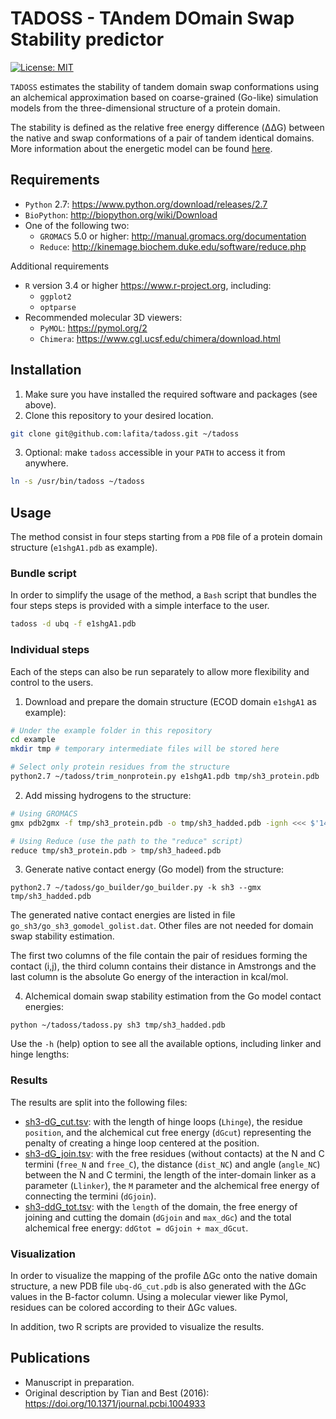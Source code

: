 # TADOSS - TAndem DOmain Swap Stability predictor

[![License: MIT](https://img.shields.io/badge/License-MIT-yellow.svg)](LICENSE)

`TADOSS` estimates the stability of tandem domain swap conformations using an alchemical approximation based on coarse-grained (Go-like) simulation models from the three-dimensional structure of a protein domain.

The stability is defined as the relative free energy difference (ΔΔG) between the native and swap conformations of a pair of tandem identical domains. More information about the energetic model can be found [here](TODO).

## Requirements

- `Python` 2.7: https://www.python.org/download/releases/2.7
- `BioPython`: http://biopython.org/wiki/Download
- One of the following two:
  - `GROMACS` 5.0 or higher: http://manual.gromacs.org/documentation
  - `Reduce`: http://kinemage.biochem.duke.edu/software/reduce.php

Additional requirements
- `R` version 3.4 or higher https://www.r-project.org, including:
  - `ggplot2`
  - `optparse`
- Recommended molecular 3D viewers:
  - `PyMOL`: https://pymol.org/2
  - `Chimera`: https://www.cgl.ucsf.edu/chimera/download.html

## Installation

1. Make sure you have installed the required software and packages (see above).
2. Clone this repository to your desired location.
```bash
git clone git@github.com:lafita/tadoss.git ~/tadoss
```
3. Optional: make `tadoss` accessible in your `PATH` to access it from anywhere.
```bash
ln -s /usr/bin/tadoss ~/tadoss
```

## Usage

The method consist in four steps starting from a `PDB` file of a protein domain structure (`e1shgA1.pdb` as example).

### Bundle script

In order to simplify the usage of the method, a `Bash` script that bundles the four steps steps is provided with a simple interface to the user.

```bash
tadoss -d ubq -f e1shgA1.pdb
```

### Individual steps

Each of the steps can also be run separately to allow more flexibility and control to the users.

1. Download and prepare the domain structure (ECOD domain `e1shgA1` as example):
```bash
# Under the example folder in this repository
cd example
mkdir tmp # temporary intermediate files will be stored here
```
```bash
# Select only protein residues from the structure
python2.7 ~/tadoss/trim_nonprotein.py e1shgA1.pdb tmp/sh3_protein.pdb
```

2. Add missing hydrogens to the structure:
```bash
# Using GROMACS
gmx pdb2gmx -f tmp/sh3_protein.pdb -o tmp/sh3_hadded.pdb -ignh <<< $'14\n3'
```
```bash
# Using Reduce (use the path to the "reduce" script)
reduce tmp/sh3_protein.pdb > tmp/sh3_hadeed.pdb
```

3. Generate native contact energy (Go model) from the structure:
```
python2.7 ~/tadoss/go_builder/go_builder.py -k sh3 --gmx tmp/sh3_hadded.pdb
```

The generated native contact energies are listed in file `go_sh3/go_sh3_gomodel_golist.dat`.
Other files are not needed for domain swap stability estimation.

The first two columns of the file contain the pair of residues forming the contact (i,j), the third column contains their distance in Amstrongs and the last column is the absolute Go energy of the interaction in kcal/mol.

4. Alchemical domain swap stability estimation from the Go model contact energies:
```
python ~/tadoss/tadoss.py sh3 tmp/sh3_hadded.pdb
```
Use the `-h` (help) option to see all the available options, including linker and hinge lengths:


### Results

The results are split into the following files:

- [sh3-dG_cut.tsv](example/sh3-dG_cut.tsv): with the length of hinge loops (`Lhinge`), the residue `position`, and the alchemical cut free energy (`dGcut`) representing the penalty of creating a hinge loop centered at the position.
- [sh3-dG_join.tsv](example/sh3-dG_join.tsv): with the free residues (without contacts) at the N and C termini (`free_N` and `free_C`), the distance (`dist_NC`) and angle (`angle_NC`) between the N and C termini, the length of the inter-domain linker as a parameter (`Llinker`), the `M` parameter and the alchemical free energy of connecting the termini (`dGjoin`).
- [sh3-ddG_tot.tsv](example/sh3-ddG_tot.tsv): with the `length` of the domain, the free energy of joining and cutting the domain (`dGjoin` and `max_dGc`) and the total alchemical free energy: `ddGtot = dGjoin + max_dGcut`.



### Visualization

In order to visualize the mapping of the profile ΔGc onto the native domain structure, a new PDB file `ubq-dG_cut.pdb` is also generated with the ΔGc values in the B-factor column. Using a molecular viewer like Pymol, residues can be colored according to their ΔGc values.

In addition, two R scripts are provided to visualize the results.

## Publications

- Manuscript in preparation.
- Original description by Tian and Best (2016): https://doi.org/10.1371/journal.pcbi.1004933
